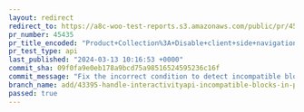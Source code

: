 ```yaml
---
layout: redirect
redirect_to: https://a8c-woo-test-reports.s3.amazonaws.com/public/pr/45435/api/index.html
pr_number: 45435
pr_title_encoded: "Product+Collection%3A+Disable+client+side+navigation+if+blocks+incompatible+with+Interactivity+API+are+detected"
pr_test_type: api
last_published: "2024-03-13 10:16:53 +0000"
commit_sha: 09f0fa9e0eb178a9bcd75a98516524595236c16f
commit_message: "Fix the incorrect condition to detect incompatible block"
branch_name: add/43395-handle-interactivityapi-incompatible-blocks-in-product-collection-block
passed: true
---
```

